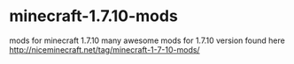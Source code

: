 # minecraft-1.7.10-mods
mods for minecraft 1.7.10 
many awesome mods for 1.7.10 version found here http://niceminecraft.net/tag/minecraft-1-7-10-mods/
